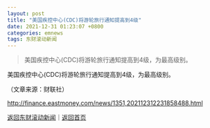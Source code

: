 ```yaml
---
layout: post
title: "美国疾控中心(CDC)将游轮旅行通知提高到4级"
date: 2021-12-31 01:23:07 +0800
categories: emnews
tags: 东财滚动新闻
---
```

> 美国疾控中心(CDC)将游轮旅行通知提高到4级，为最高级别。

<p>美国疾控中心(CDC)将游轮旅行通知提高到4级，为最高级别。</p><p class="em_media">（文章来源：财联社）</p>

<http://finance.eastmoney.com/news/1351,202112312231858488.html>

[返回东财滚动新闻](//finews.withounder.com/emnews/)｜[返回首页](//finews.withounder.com/)